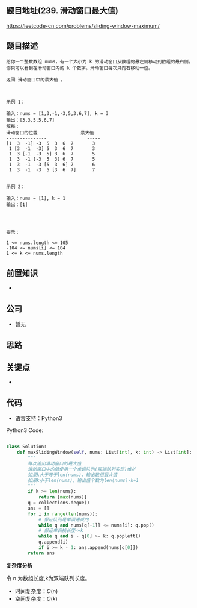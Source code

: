 
## 题目地址(239. 滑动窗口最大值)

https://leetcode-cn.com/problems/sliding-window-maximum/

## 题目描述

```
给你一个整数数组 nums，有一个大小为 k 的滑动窗口从数组的最左侧移动到数组的最右侧。你只可以看到在滑动窗口内的 k 个数字。滑动窗口每次只向右移动一位。

返回 滑动窗口中的最大值 。

 

示例 1：

输入：nums = [1,3,-1,-3,5,3,6,7], k = 3
输出：[3,3,5,5,6,7]
解释：
滑动窗口的位置                最大值
---------------               -----
[1  3  -1] -3  5  3  6  7       3
 1 [3  -1  -3] 5  3  6  7       3
 1  3 [-1  -3  5] 3  6  7       5
 1  3  -1 [-3  5  3] 6  7       5
 1  3  -1  -3 [5  3  6] 7       6
 1  3  -1  -3  5 [3  6  7]      7


示例 2：

输入：nums = [1], k = 1
输出：[1]


 

提示：

1 <= nums.length <= 105
-104 <= nums[i] <= 104
1 <= k <= nums.length
```

## 前置知识

- 

## 公司

- 暂无

## 思路

## 关键点

-  

## 代码

- 语言支持：Python3

Python3 Code:

```python

class Solution:
    def maxSlidingWindow(self, nums: List[int], k: int) -> List[int]:
        """
        每次输出滑动窗口的最大值
        滑动窗口中的值使用一个单调队列(双端队列实现)维护
        如果k大于等于len(nums)，输出数组最大值
        如果k小于len(nums)，输出值个数为len(nums)-k+1
        """
        if k >= len(nums):
            return [max(nums)]
        q = collections.deque()
        ans = []
        for i in range(len(nums)):
            # 保证队列是单调递减的
            while q and nums[q[-1]] <= nums[i]: q.pop() 
            # 保证单调栈长度<=k
            while q and i - q[0] >= k: q.popleft()
            q.append(i)
            if i >= k - 1: ans.append(nums[q[0]])
        return ans

```


**复杂度分析**

令 n 为数组长度,k为双端队列长度。

- 时间复杂度：$O(n)$
- 空间复杂度：$O(k)$

